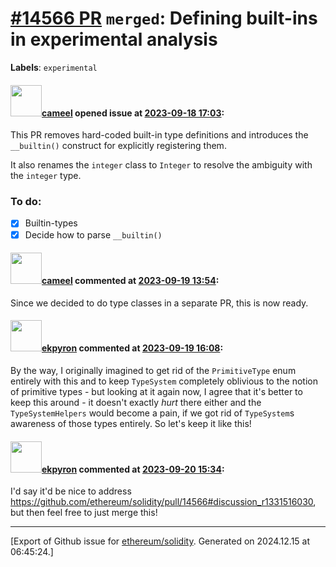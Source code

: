 # [\#14566 PR](https://github.com/ethereum/solidity/pull/14566) `merged`: Defining built-ins in experimental analysis
**Labels**: `experimental`


#### <img src="https://avatars.githubusercontent.com/u/137030?v=4" width="50">[cameel](https://github.com/cameel) opened issue at [2023-09-18 17:03](https://github.com/ethereum/solidity/pull/14566):

This PR removes hard-coded built-in type definitions and introduces the `__builtin()` construct for explicitly registering them.

It also renames the `integer` class to `Integer` to resolve the ambiguity with the `integer` type.

### To do:
- [x] Builtin-types
- [x] Decide how to parse `__builtin()`

#### <img src="https://avatars.githubusercontent.com/u/137030?v=4" width="50">[cameel](https://github.com/cameel) commented at [2023-09-19 13:54](https://github.com/ethereum/solidity/pull/14566#issuecomment-1725629588):

Since we decided to do type classes in a separate PR, this is now ready.

#### <img src="https://avatars.githubusercontent.com/u/1347491?v=4" width="50">[ekpyron](https://github.com/ekpyron) commented at [2023-09-19 16:08](https://github.com/ethereum/solidity/pull/14566#issuecomment-1725986602):

By the way, I originally imagined to get rid of the ``PrimitiveType`` enum entirely with this and to keep ``TypeSystem`` completely oblivious to the notion of primitive types - but looking at it again now, I agree that it's better to keep this around - it doesn't exactly *hurt* there either and the ``TypeSystemHelpers`` would become a pain, if we got rid of ``TypeSystem``s awareness of those types entirely.
So let's keep it like this!

#### <img src="https://avatars.githubusercontent.com/u/1347491?v=4" width="50">[ekpyron](https://github.com/ekpyron) commented at [2023-09-20 15:34](https://github.com/ethereum/solidity/pull/14566#issuecomment-1727966632):

I'd say it'd be nice to address https://github.com/ethereum/solidity/pull/14566#discussion_r1331516030, but then feel free to just merge this!


-------------------------------------------------------------------------------



[Export of Github issue for [ethereum/solidity](https://github.com/ethereum/solidity). Generated on 2024.12.15 at 06:45:24.]
